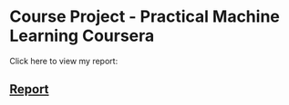 # Course Project - Practical Machine Learning Coursera

Click here to view my report: 
## [Report](https://zach2y.github.io/PracticalMachineLearning-Project/PracMacLea_CourseProject.html)
